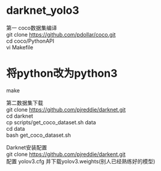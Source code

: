 # darknet_yolo3
第一 coco数据集编译</br>
git clone https://github.com/pdollar/coco.git</br>
cd coco/PythonAPI</br>
vi Makefile </br>
# 将python改为python3</br>
make</br>

第二数据集下载</br>
git clone https://github.com/pjreddie/darknet.git</br>
cd darknet</br>
cp scripts/get_coco_dataset.sh data</br>
cd data</br>
bash get_coco_dataset.sh</br>

Darknet安装配置</br>
git clone https://github.com/pjreddie/darkent.git</br>
配置 yolov3.cfg 并下载yolov3.weights(别人已经熟练好的模型)</br>
